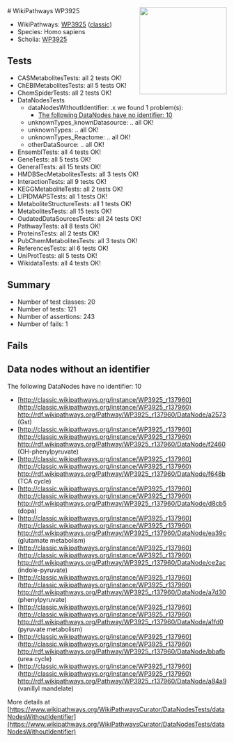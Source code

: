 <img style="float: right; width: 200px" src="https://upload.wikimedia.org/wikipedia/commons/thumb/8/83/Wplogo_with_text_500.png/640px-Wplogo_with_text_500.png" />
# WikiPathways WP3925

* WikiPathways: [WP3925](https://wikipathways.org/pathways/WP3925) ([classic](https://classic.wikipathways.org/instance/WP3925))
* Species: Homo sapiens
* Scholia: [WP3925](https://scholia.toolforge.org/wikipathways/WP3925)
## Tests
* CASMetabolitesTests: all 2 tests OK!
* ChEBIMetabolitesTests: all 5 tests OK!
* ChemSpiderTests: all 2 tests OK!
* DataNodesTests
    * dataNodesWithoutIdentifier: .x we found 1 problem(s):
        * [The following DataNodes have no identifier: 10](#8792c490)
    * unknownTypes_knownDatasource: .. all OK!
    * unknownTypes: .. all OK!
    * unknownTypes_Reactome: .. all OK!
    * otherDataSource: .. all OK!
* EnsemblTests: all 4 tests OK!
* GeneTests: all 5 tests OK!
* GeneralTests: all 15 tests OK!
* HMDBSecMetabolitesTests: all 3 tests OK!
* InteractionTests: all 9 tests OK!
* KEGGMetaboliteTests: all 2 tests OK!
* LIPIDMAPSTests: all 1 tests OK!
* MetaboliteStructureTests: all 1 tests OK!
* MetabolitesTests: all 15 tests OK!
* OudatedDataSourcesTests: all 24 tests OK!
* PathwayTests: all 8 tests OK!
* ProteinsTests: all 2 tests OK!
* PubChemMetabolitesTests: all 3 tests OK!
* ReferencesTests: all 6 tests OK!
* UniProtTests: all 5 tests OK!
* WikidataTests: all 4 tests OK!


## Summary

* Number of test classes: 20
* Number of tests: 121
* Number of assertions: 243
* Number of fails: 1

## Fails

<a name="8792c490" />

## Data nodes without an identifier

The following DataNodes have no identifier: 10

* [http://classic.wikipathways.org/instance/WP3925_r137960](http://classic.wikipathways.org/instance/WP3925_r137960) http://rdf.wikipathways.org/Pathway/WP3925_r137960/DataNode/a2573 (Gst)
* [http://classic.wikipathways.org/instance/WP3925_r137960](http://classic.wikipathways.org/instance/WP3925_r137960) http://rdf.wikipathways.org/Pathway/WP3925_r137960/DataNode/f2460 (OH-phenylpyruvate)
* [http://classic.wikipathways.org/instance/WP3925_r137960](http://classic.wikipathways.org/instance/WP3925_r137960) http://rdf.wikipathways.org/Pathway/WP3925_r137960/DataNode/f648b (TCA cycle)
* [http://classic.wikipathways.org/instance/WP3925_r137960](http://classic.wikipathways.org/instance/WP3925_r137960) http://rdf.wikipathways.org/Pathway/WP3925_r137960/DataNode/d8cb5 (dopa)
* [http://classic.wikipathways.org/instance/WP3925_r137960](http://classic.wikipathways.org/instance/WP3925_r137960) http://rdf.wikipathways.org/Pathway/WP3925_r137960/DataNode/ea39c (glutamate metabolism)
* [http://classic.wikipathways.org/instance/WP3925_r137960](http://classic.wikipathways.org/instance/WP3925_r137960) http://rdf.wikipathways.org/Pathway/WP3925_r137960/DataNode/ce2ac (indole-pyruvate)
* [http://classic.wikipathways.org/instance/WP3925_r137960](http://classic.wikipathways.org/instance/WP3925_r137960) http://rdf.wikipathways.org/Pathway/WP3925_r137960/DataNode/a7d30 (phenylpyruvate)
* [http://classic.wikipathways.org/instance/WP3925_r137960](http://classic.wikipathways.org/instance/WP3925_r137960) http://rdf.wikipathways.org/Pathway/WP3925_r137960/DataNode/a1fd0 (pyruvate metabolism)
* [http://classic.wikipathways.org/instance/WP3925_r137960](http://classic.wikipathways.org/instance/WP3925_r137960) http://rdf.wikipathways.org/Pathway/WP3925_r137960/DataNode/bbafb (urea cycle)
* [http://classic.wikipathways.org/instance/WP3925_r137960](http://classic.wikipathways.org/instance/WP3925_r137960) http://rdf.wikipathways.org/Pathway/WP3925_r137960/DataNode/a84a9 (vanillyl mandelate)


More details at [https://www.wikipathways.org/WikiPathwaysCurator/DataNodesTests/dataNodesWithoutIdentifier](https://www.wikipathways.org/WikiPathwaysCurator/DataNodesTests/dataNodesWithoutIdentifier)

